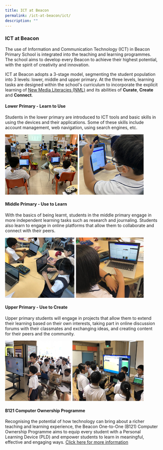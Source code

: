 ```yaml
---
title: ICT at Beacon
permalink: /ict-at-beacon/ict/
description: ""
---
```

### ICT at Beacon

The use of Information and Communication Technology (ICT) in Beacon Primary School is integrated into the teaching and learning programmes. The school aims to develop every Beacon to achieve their highest potential, with the spirit of creativity and innovation.

ICT at Beacon adopts a 3-stage model, segmenting the student population into 3 levels: lower, middle and upper primary. At the three levels, learning tasks are designed within the school's curriculum to incorporate the explicit learning of&nbsp;[New Media Literacies (NML)](/ict-at-beacon/nml/) and its abilities of **Curate**, **Create** and **Connect**.

#### Lower Primary - Learn to Use

Students in the lower primary are introduced to ICT tools and basic skills in using the devices and their applications. Some of these skills include account management, web navigation, using search engines, etc.

<img src="/images/BEL/bel-tl08a.jpg" style="width:90%">

#### Middle Primary - Use to Learn  

With the basics of being learnt, students in the middle primary engage in more independent learning tasks such as research and journaling. Students also learn to engage in online platforms that allow them to collaborate and connect with their peers.

<img src="/images/BEL/bel-tl08b.jpg" style="width:90%">

#### Upper Primary - Use to Create

Upper primary students will engage in projects that allow them to extend their learning based on their own interests, taking part in online discussion forums with their classmates and exchanging ideas, and creating content for their peers and the community.

<img src="/images/BEL/bel-tl08c.jpg" style="width:90%">

#### B121 Computer Ownership Programme

Recognising the potential of how technology can bring about a richer teaching and learning experience, the Beacon One-to-One (B121) Computer Ownership Programme aims to equip every student with a Personal Learning Device (PLD) and empower students to learn in meaningful, effective and engaging ways. [Click here for more information](/beacon-experiential-learning/Special-Programmes/b121/)